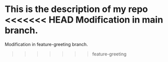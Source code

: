 This is the description of my repo
<<<<<<< HEAD
 Modification in main branch.
=======
 Modification in feature-greeting branch.
>>>>>>> feature-greeting
